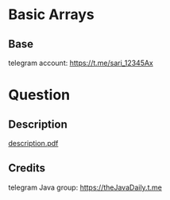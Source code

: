 # Basic Arrays
## Base
telegram account: https://t.me/sari_12345Ax

# Question
## Description
[description.pdf](attachments%2Fdescription.pdf)

## Credits
telegram Java group: https://theJavaDaily.t.me
